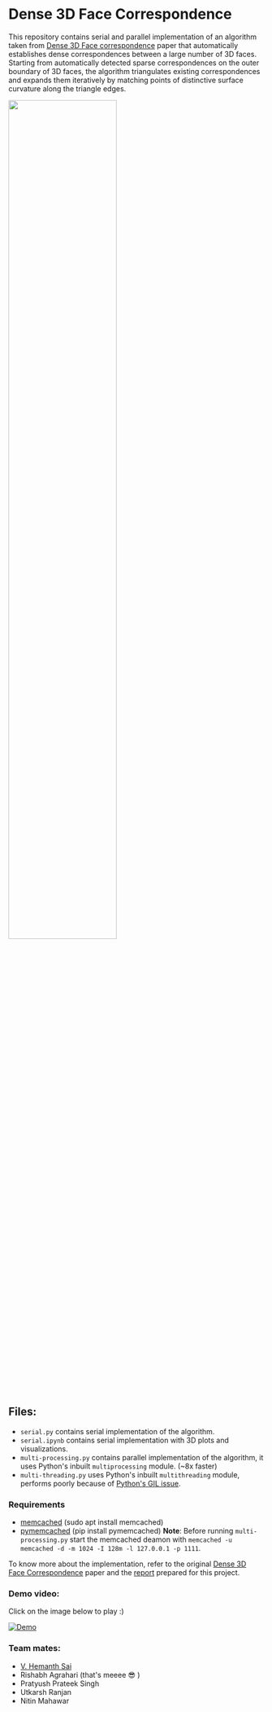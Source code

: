 # Dense 3D Face Correspondence

This repository contains serial and parallel implementation of an algorithm taken from [Dense 3D Face correspondence](https://ieeexplore.ieee.org/abstract/document/7973095) paper that automatically establishes dense correspondences between a large number of 3D faces. Starting from automatically detected sparse correspondences on the outer boundary of 3D faces, the algorithm triangulates existing correspondences and expands them iteratively by matching points of distinctive surface curvature along the triangle edges.

<img src="./screenshots/algorithm.png" width="65%" height="65%" />

## Files:

* `serial.py` contains serial implementation of the algorithm.
* `serial.ipynb` contains serial implementation with 3D plots and visualizations.
* `multi-processing.py` contains parallel implementation of the algorithm, it uses Python's inbuilt `multiprocessing` module. (~8x faster)
* `multi-threading.py` uses Python's inbuilt `multithreading` module, performs poorly because of [Python's GIL issue](https://stackoverflow.com/questions/10789042/python-multi-threading-slower-than-serial).

### Requirements

* [memcached](https://memcached.org/) (sudo apt install memcached)
* [pymemcached](https://pypi.org/project/pymemcache/) (pip install pymemcached)
**Note**: Before running `multi-processing.py` start the memcached deamon with `memcached -u memcached -d -m 1024 -I 128m -l 127.0.0.1 -p 1111`.

To know more about the implementation, refer to the original [Dense 3D Face Correspondence](https://ieeexplore.ieee.org/abstract/document/7973095) paper and the [report](https://docs.google.com/document/d/1_ZqUXhxQ7LuPAfbcRhzPF2yDY2vRiyeTPdZuQjAb520/) prepared for this project.

### Demo video:
Click on the image below to play :)

[![Demo](http://img.youtube.com/vi/xIXsnp6CdqI/0.jpg)](http://www.youtube.com/watch?v=xIXsnp6CdqI)


### Team mates:
* [V. Hemanth Sai](https://github.com/Hemanth73)
* Rishabh Agrahari (that's meeee :sunglasses: )
* Pratyush Prateek Singh
* Utkarsh Ranjan
* Nitin Mahawar

